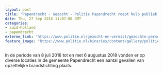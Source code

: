 ```yaml
---
layout: post
title: "Papendrecht - Gezocht - Politie Papendrecht roept hulp publiek in bij onderzoek autobranden"
date: Thu, 27 Sep 2018 11:07:00 GMT
categories: 
- zuid-holland 
- papendrecht 
externe_link: "https://www.politie.nl/gezocht-en-vermist/gezochte-personen/2018/september/07-politie-papendrecht-roept-hulp-publiek-in-bij-onderzoek-autobranden.html"
feature_image: "https://www.politie.nl/binaries/content/gallery/politie/gezocht/verdachten/2018/september/07-rt/papendrecht1.jpg"
---
```


In de periode van 8 juli 2018 tot en met 6 augustus 2018 vonden er op diverse locaties in de gemeente Papendrecht een aantal gevallen van opzettelijke brandstichting plaats.
